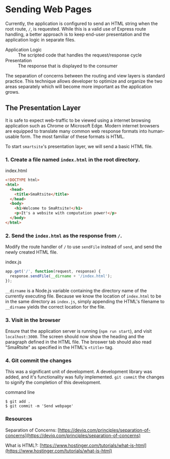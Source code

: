 # Sending Web Pages
Currently, the application is configured to send an HTML string when the root route, `/`, is requested. While this is a valid use of Express route handling, a better approach is to keep end-user presentation and the application logic in separate files.

<dl>
    <dt>Application Logic</dt>
    <dd>The scripted code that handles the request/response cycle</dd>
    <dt>Presentation</dt>
    <dd>The response that is displayed to the consumer</dd>
</dl>

The separation of concerns between the routing and view layers is standard practice. This technique allows developer to optimize and organize the two areas separately which will become more important as the application grows.

## The Presentation Layer
It is safe to expect web-traffic to be viewed using a internet browsing application such as Chrome or Microsoft Edge. Modern internet browsers are equipped to translate many common web response formats into human-usable form. The most familiar of these formats is HTML.

To start `smartsite`'s presentation layer, we will send a basic HTML file.

### 1. Create a file named `index.html` in the root directory.

<div class="filename">index.html</div>

```html
<!DOCTYPE html>
<html>
  <head>
    <title>SmaRtsite</title>
  </head>
  <body>
    <h1>Welcome to SmaRtsite!</h1>
    <p>It's a website with computation power!</p>
  </body>
</html>
```

### 2. Send the `index.html` as the response from `/`.
Modify the route handler of `/` to use `sendFile` instead of `send`, and send the newly created HTML file.

<div class="filename">index.js</div>

```javascript
app.get('/', function(request, response) {
  response.sendFile(__dirname + '/index.html');
});
```

`__dirname` is a Node.js variable containing the directory name of the currently executing file. Because we know the location of `index.html` to be in the same directory as `index.js`, simply appending the HTML's filename to `__dirname` yields the correct location for the file.

### 3. Visit in the browser
Ensure that the application server is running (`npm run start`), and visit `localhost:3000`. The screen should now show the heading and the paragraph defined in the HTML file. The broswer tab should also read "SmaRtsite" as specified in the HTML's `<title>` tag.

### 4. Git commit the changes
This was a significant unit of development. A development library was added, and it's functionality was fully implemented. `git commit` the changes to signify the completion of this development.

<div class="filename">command line</div>

```
$ git add .
$ git commit -m 'Send webpage'
```


### Resources
Separation of Concerns: [https://deviq.com/principles/separation-of-concerns](https://deviq.com/principles/separation-of-concerns)

What is HTML?: [https://www.hostinger.com/tutorials/what-is-html](https://www.hostinger.com/tutorials/what-is-html)